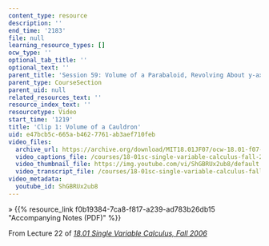 ```yaml
---
content_type: resource
description: ''
end_time: '2183'
file: null
learning_resource_types: []
ocw_type: ''
optional_tab_title: ''
optional_text: ''
parent_title: 'Session 59: Volume of a Parabaloid, Revolving About y-axis'
parent_type: CourseSection
parent_uid: null
related_resources_text: ''
resource_index_text: ''
resourcetype: Video
start_time: '1219'
title: 'Clip 1: Volume of a Cauldron'
uid: e47bcb5c-665a-b462-7761-ab3aef710feb
video_files:
  archive_url: https://archive.org/download/MIT18.01JF07/ocw-18.01-f07-lec22_300k.mp4
  video_captions_file: /courses/18-01sc-single-variable-calculus-fall-2010/a97c5a262a7951f4aed0f53da308eab9_ShGBRUx2ub8.vtt
  video_thumbnail_file: https://img.youtube.com/vi/ShGBRUx2ub8/default.jpg
  video_transcript_file: /courses/18-01sc-single-variable-calculus-fall-2010/0cba8370260ba9288912cec5d1d908b8_ShGBRUx2ub8.pdf
video_metadata:
  youtube_id: ShGBRUx2ub8
---
```


» {{% resource_link f0b19384-7ca8-f817-a239-ad783b26db15 "Accompanying Notes (PDF)" %}}

From Lecture 22 of [_18.01 Single Variable Calculus, Fall 2006_](/courses/18-01-single-variable-calculus-fall-2006/video_galleries/video-lectures)

